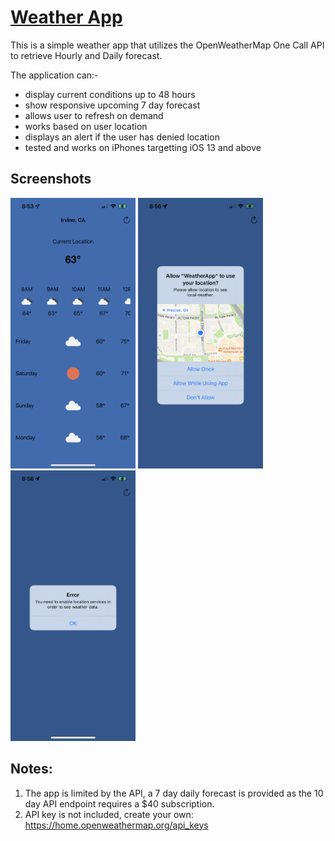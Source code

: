 # [Weather App](https://github.com/cwjoshuak/iOSWeatherApp)

This is a simple weather app that utilizes the OpenWeatherMap One Call API to retrieve Hourly and Daily forecast.

The application can:-

- display current conditions up to 48 hours
- show responsive upcoming 7 day forecast
- allows user to refresh on demand
- works based on user location
- displays an alert if the user has denied location
- tested and works on iPhones targetting iOS 13 and above

## Screenshots

<img src="./images/ss1.jpeg" width=200>
<img src="./images/ss2.jpeg" width=200>
<img src="./images/ss3.jpeg" width=200>

## Notes:

1. The app is limited by the API, a 7 day daily forecast is provided as the 10 day API endpoint requires a $40 subscription.
2. API key is not included, create your own: https://home.openweathermap.org/api_keys
